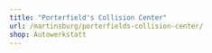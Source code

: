 ```yaml
---
title: "Porterfield's Collision Center"
url: /martinsburg/porterfields-collision-center/
shop: Autowerkstatt
---
```

